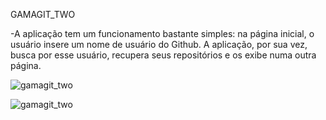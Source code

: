 GAMAGIT_TWO


-A aplicação tem um funcionamento bastante simples: na página inicial, o usuário insere um nome de usuário do Github. A aplicação, por sua vez, busca por esse usuário, recupera seus repositórios e os exibe numa outra página.

![gamagit_two](https://camo.githubusercontent.com/a48a75ad94ff2427e87bad3378fc029243328028bd498b69255b46e0c17b4dc2/68747470733a2f2f696d6775722e636f6d2f5639575171744f2e706e67)

![gamagit_two](https://camo.githubusercontent.com/a48d63f1ef56c2727da3682c2754b108449dc7b5643cfaccb92cb74103159729/68747470733a2f2f696d6775722e636f6d2f6b30634a4b576c2e706e67)



